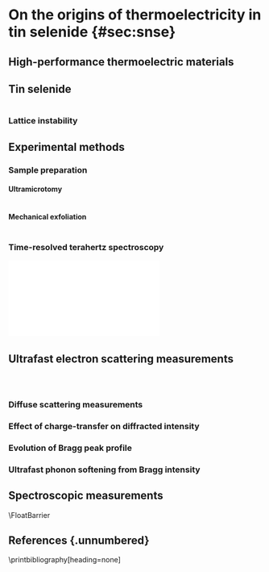
# On the origins of thermoelectricity in tin selenide {#sec:snse}

## High-performance thermoelectric materials

## Tin selenide

```{.matplotlib file="figures/snse/bz.py" caption="In-plane section of the Brillouin zone of SnSe."}
```

### Lattice instability

## Experimental methods

### Sample preparation

#### Ultramicrotomy

```{.matplotlib file="figures/snse/sample.py" caption="Stages of sample preparation via ultramicrotome. **a)** Prism of SnSe embedded in epoxy.  **b)** 4x magnification on the cut surface shown in a) shows large crystalline plateaus. **c)** Surface of embedded SnSe prism after trimming with a \ang{45} diamond knife. **d)** \SI{60}{\nano\meter} section of SnSe cut with a \ang{35} diamond knife."}
```

#### Mechanical exfoliation

```{.matplotlib file="figures/snse/diff-static.py" caption="Comparison of static diffraction patterns from samples prepared via two techniques. **a)** \SI{90}{\nano\meter}-thick sample prepared via ultramicrotome. **b)** \SI{30}{\nano\meter}-thick samples prepared via mechanical exfoliation."}
```

### Time-resolved terahertz spectroscopy

![Experimental diagram of the THz time-domain spectroscopy experiments. BS1/2: Beamsplitter. L1/2: Focusing lens. BBO: $\beta$-Barium borate crystal. PM1/2/3/4: Parabolic mirror. APD: Avalanche photodiode.](diagrams/thz_setup.pdf)

## Ultrafast electron scattering measurements

```{.matplotlib file="figures/snse/diffuse.py" caption=""}
```

```{.matplotlib file="figures/snse/highsym.py" caption="Comparison of the diffuse intensity dynamics at various in-plane high-symmetry points."}
```

```{.matplotlib file="figures/snse/widths.py" caption="Dynamics of the width of various Bragg peaks. For every time-delay, Bragg peaks were fit with a Gaussian function. The full-width at half-maximum is shown over time on the y-axis. The error bars represent the covariance of fit parameter. This figure shows that the dynamics at $\Gamma$ are not due to peak broadening."}
```

### Diffuse scattering measurements

### Effect of charge-transfer on diffracted intensity

### Evolution of Bragg peak profile

### Ultrafast phonon softening from Bragg intensity

## Spectroscopic measurements

\FloatBarrier
## References {.unnumbered}
\printbibliography[heading=none]
